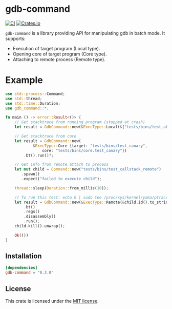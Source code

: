 # gdb-command

[![CI](https://github.com/xcoldhandsx/gdb-command/actions/workflows/main.yml/badge.svg?branch=master)](https://github.com/xcoldhandsx/gdb-command/actions/workflows/main.yml)
[![Crates.io](https://img.shields.io/crates/v/gdb-command)](https://crates.io/crates/gdb-command)

`gdb-command` is a library providing API for manipulating gdb in batch mode. It supports:

* Execution of target program (Local type).
* Opening core of target program (Core type).
* Attaching to remote process (Remote type).

# Example

```rust
use std::process::Command;
use std::thread;
use std::time::Duration;
use gdb_command::*;

fn main () -> error::Result<()> {
    // Get stacktrace from running program (stopped at crash)
    let result = GdbCommand::new(&ExecType::Local(&["tests/bins/test_abort", "A"])).bt().run()?;

    // Get stacktrace from core
    let result = GdbCommand::new(
            &ExecType::Core {target: "tests/bins/test_canary",
                core: "tests/bins/core.test_canary"})
        .bt().run()?;

    // Get info from remote attach to process
    let mut child = Command::new("tests/bins/test_callstack_remote")
       .spawn()
       .expect("failed to execute child");

    thread::sleep(Duration::from_millis(10));

    // To run this test: echo 0 | sudo tee /proc/sys/kernel/yama/ptrace_scope
    let result = GdbCommand::new(&ExecType::Remote(&child.id().to_string()))
        .bt()
        .regs()
        .disassembly()
        .run();
    child.kill().unwrap();

    Ok(())
}

```
## Installation

```toml
[dependencies]
gdb-command = "0.3.0"
```

## License

This crate is licensed under the [MIT license].

[MIT license]: LICENSE

